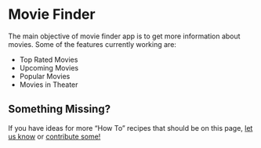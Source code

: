# Movie Finder
The main objective of movie finder app is to get more information about movies. Some of the features currently working are: 

- Top Rated Movies
- Upcoming Movies
- Popular Movies
- Movies in Theater

## Something Missing?

If you have ideas for more “How To” recipes that should be on this page, [let us know](https://github.com/shivashp/react-small-projects/issues) or [contribute some!](https://github.com/shivashp/react-small-projects/blob/master/movie-finder/README.md)
